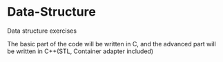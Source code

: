 # Data-Structure
Data structure exercises

The basic part of the code will be written in C, and the advanced part will be written in C++(STL, Container adapter included)
